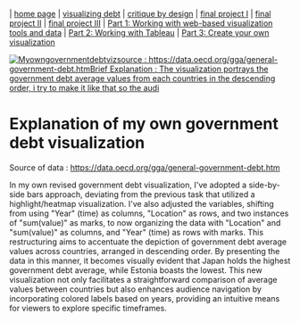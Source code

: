| [home page](https://cmustudent.github.io/tswd-portfolio-templates/) | [visualizing debt](visualizing-government-debt) | [critique by design](critique-by-design) | [final project I](final-project-part-one) | [final project II](final-project-part-two) | [final project III](final-project-part-three) | [Part 1: Working with web-based visualization tools and data](https://brylianrst.github.io/Brilian-Portofolio/governmentdebtviz.html) | [Part 2: Working with Tableau](https://brylianrst.github.io/Brilian-Portofolio/Governmentdebthighlightviz.html) | [Part 3: Create your own visualization](https://brylianrst.github.io/Brilian-Portofolio/Myowngvernmentdebtviz.html)


<div class='tableauPlaceholder' id='viz1706578770862' style='position: relative'><noscript><a href='#'><img alt='Myowngovernmentdebtvizsource : https:&#47;&#47;data.oecd.org&#47;gga&#47;general-government-debt.htmBrief Explanation : The visualization portrays the government debt average values from each countries in the descending order, i try to make it like that so the audi ' src='https:&#47;&#47;public.tableau.com&#47;static&#47;images&#47;My&#47;Myowngovernmentdebtviz&#47;Governmentdebtviz2&#47;1_rss.png' style='border: none' /></a></noscript><object class='tableauViz'  style='display:none;'><param name='host_url' value='https%3A%2F%2Fpublic.tableau.com%2F' /> <param name='embed_code_version' value='3' /> <param name='site_root' value='' /><param name='name' value='Myowngovernmentdebtviz&#47;Governmentdebtviz2' /><param name='tabs' value='no' /><param name='toolbar' value='yes' /><param name='static_image' value='https:&#47;&#47;public.tableau.com&#47;static&#47;images&#47;My&#47;Myowngovernmentdebtviz&#47;Governmentdebtviz2&#47;1.png' /> <param name='animate_transition' value='yes' /><param name='display_static_image' value='yes' /><param name='display_spinner' value='yes' /><param name='display_overlay' value='yes' /><param name='display_count' value='yes' /><param name='language' value='en-US' /><param name='filter' value='publish=yes' /></object></div>                
<script type='text/javascript'>                    
  var divElement = document.getElementById('viz1706578770862');                    
  var vizElement = divElement.getElementsByTagName('object')[0];                    
  vizElement.style.width='100%';vizElement.style.height=(divElement.offsetWidth*0.75)+'px';                    
  var scriptElement = document.createElement('script');                    
  scriptElement.src = 'https://public.tableau.com/javascripts/api/viz_v1.js';                    
  vizElement.parentNode.insertBefore(scriptElement, vizElement);                
</script>

# Explanation of my own government debt visualization

Source of data : https://data.oecd.org/gga/general-government-debt.htm

In my own revised government debt visualization, I've adopted a side-by-side bars approach, deviating from the previous task that utilized a highlight/heatmap visualization. 
I've also adjusted the variables, shifting from using "Year" (time) as columns, "Location" as rows, and two instances of "sum(value)" as marks, to now organizing the data with "Location" and "sum(value)" as columns,
and "Year" (time) as rows with marks. This restructuring aims to accentuate the depiction of government debt average values across countries, arranged in descending order. 
By presenting the data in this manner, it becomes visually evident that Japan holds the highest government debt average, while Estonia boasts the lowest. This new visualization not only facilitates a straightforward comparison of average values between countries but also enhances audience navigation by incorporating colored labels based on years, providing an intuitive means for viewers to explore specific timeframes.
